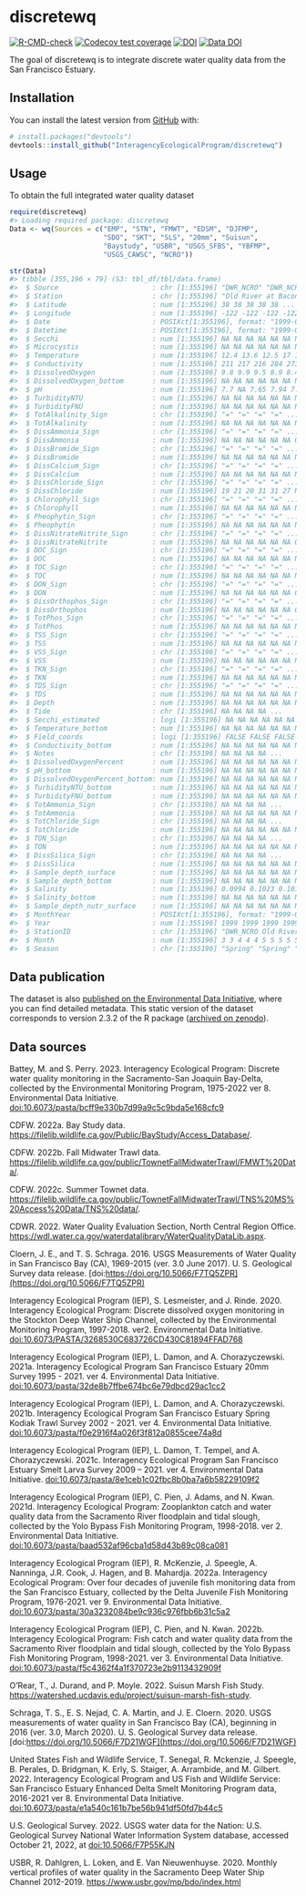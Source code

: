 
<!-- README.md is generated from README.Rmd. Please edit that file -->

# discretewq

<!-- badges: start -->

[![R-CMD-check](https://github.com/InteragencyEcologicalProgram/discretewq/actions/workflows/R-CMD-check.yaml/badge.svg)](https://github.com/InteragencyEcologicalProgram/discretewq/actions/workflows/R-CMD-check.yaml)
[![Codecov test
coverage](https://codecov.io/gh/InteragencyEcologicalProgram/discretewq/branch/main/graph/badge.svg)](https://codecov.io/gh/InteragencyEcologicalProgram/discretewq?branch=main)
[![DOI](https://zenodo.org/badge/309747392.svg)](https://zenodo.org/badge/latestdoi/309747392)
[![Data
DOI](https://img.shields.io/badge/Data%20publication%20DOI-10.6073/pasta/567ca1dce56cc819b1819117538bd718-blue.svg)](https://portal.edirepository.org/nis/mapbrowse?scope=edi&identifier=731)
<!-- badges: end -->

The goal of discretewq is to integrate discrete water quality data from
the San Francisco Estuary.

## Installation

You can install the latest version from [GitHub](https://github.com/)
with:

``` r
# install.packages("devtools")
devtools::install_github("InteragencyEcologicalProgram/discretewq")
```

## Usage

To obtain the full integrated water quality dataset

``` r
require(discretewq)
#> Loading required package: discretewq
Data <- wq(Sources = c("EMP", "STN", "FMWT", "EDSM", "DJFMP",
                       "SDO", "SKT", "SLS", "20mm", "Suisun", 
                       "Baystudy", "USBR", "USGS_SFBS", "YBFMP", 
                       "USGS_CAWSC", "NCRO"))

str(Data)
#> tibble [355,196 × 79] (S3: tbl_df/tbl/data.frame)
#>  $ Source                       : chr [1:355196] "DWR_NCRO" "DWR_NCRO" "DWR_NCRO" "DWR_NCRO" ...
#>  $ Station                      : chr [1:355196] "Old River at Bacon Island" "Old River at Bacon Island" "Old River at Bacon Island" "Old River at Bacon Island" ...
#>  $ Latitude                     : num [1:355196] 38 38 38 38 38 ...
#>  $ Longitude                    : num [1:355196] -122 -122 -122 -122 -122 ...
#>  $ Date                         : POSIXct[1:355196], format: "1999-03-17" "1999-03-31" ...
#>  $ Datetime                     : POSIXct[1:355196], format: "1999-03-17 09:45:00" "1999-03-31 10:00:00" ...
#>  $ Secchi                       : num [1:355196] NA NA NA NA NA NA NA NA NA NA ...
#>  $ Microcystis                  : num [1:355196] NA NA NA NA NA NA NA NA NA NA ...
#>  $ Temperature                  : num [1:355196] 12.4 13.6 12.5 17 16.4 17.1 17.8 18.4 16.2 16.2 ...
#>  $ Conductivity                 : num [1:355196] 211 217 216 284 273 172 395 446 250 252 ...
#>  $ DissolvedOxygen              : num [1:355196] 9.8 9.9 9.5 8.9 8.45 8.28 8.8 7.6 9.2 9.4 ...
#>  $ DissolvedOxygen_bottom       : num [1:355196] NA NA NA NA NA NA NA NA NA NA ...
#>  $ pH                           : num [1:355196] 7.7 NA 7.65 7.94 7.85 7.61 NA NA NA NA ...
#>  $ TurbidityNTU                 : num [1:355196] NA NA NA NA NA NA NA NA NA NA ...
#>  $ TurbidityFNU                 : num [1:355196] NA NA NA NA NA NA NA NA NA NA ...
#>  $ TotAlkalinity_Sign           : chr [1:355196] "=" "=" "=" "=" ...
#>  $ TotAlkalinity                : num [1:355196] NA NA NA NA NA NA NA NA NA NA ...
#>  $ DissAmmonia_Sign             : chr [1:355196] "=" "=" "=" "=" ...
#>  $ DissAmmonia                  : num [1:355196] NA NA NA NA NA NA 0.07 0.36 0.05 0.1 ...
#>  $ DissBromide_Sign             : chr [1:355196] "=" "=" "=" "=" ...
#>  $ DissBromide                  : num [1:355196] NA NA NA NA NA NA NA NA NA NA ...
#>  $ DissCalcium_Sign             : chr [1:355196] "=" "=" "=" "=" ...
#>  $ DissCalcium                  : num [1:355196] NA NA NA NA NA NA NA NA NA NA ...
#>  $ DissChloride_Sign            : chr [1:355196] "=" "=" "=" "=" ...
#>  $ DissChloride                 : num [1:355196] 19 21 20 31 31 27 NA NA NA NA ...
#>  $ Chlorophyll_Sign             : chr [1:355196] "=" "=" "=" "=" ...
#>  $ Chlorophyll                  : num [1:355196] NA NA NA NA NA NA NA NA NA NA ...
#>  $ Pheophytin_Sign              : chr [1:355196] "=" "=" "=" "=" ...
#>  $ Pheophytin                   : num [1:355196] NA NA NA NA NA NA NA NA NA NA ...
#>  $ DissNitrateNitrite_Sign      : chr [1:355196] "=" "=" "=" "=" ...
#>  $ DissNitrateNitrite           : num [1:355196] NA NA NA NA NA NA 0.78 1.2 0.76 0.79 ...
#>  $ DOC_Sign                     : chr [1:355196] "=" "=" "=" "=" ...
#>  $ DOC                          : num [1:355196] NA NA NA NA NA NA NA NA NA NA ...
#>  $ TOC_Sign                     : chr [1:355196] "=" "=" "=" "=" ...
#>  $ TOC                          : num [1:355196] NA NA NA NA NA NA NA NA NA NA ...
#>  $ DON_Sign                     : chr [1:355196] "=" "=" "=" "=" ...
#>  $ DON                          : num [1:355196] NA NA NA NA NA NA 0.5 0.7 0.3 0.3 ...
#>  $ DissOrthophos_Sign           : chr [1:355196] "=" "=" "=" "=" ...
#>  $ DissOrthophos                : num [1:355196] NA NA NA NA NA NA 0.04 0.17 0.06 0.06 ...
#>  $ TotPhos_Sign                 : chr [1:355196] "=" "=" "=" "=" ...
#>  $ TotPhos                      : num [1:355196] NA NA NA NA NA NA NA NA NA NA ...
#>  $ TSS_Sign                     : chr [1:355196] "=" "=" "=" "=" ...
#>  $ TSS                          : num [1:355196] NA NA NA NA NA NA NA NA NA NA ...
#>  $ VSS_Sign                     : chr [1:355196] "=" "=" "=" "=" ...
#>  $ VSS                          : num [1:355196] NA NA NA NA NA NA NA NA NA NA ...
#>  $ TKN_Sign                     : chr [1:355196] "=" "=" "=" "=" ...
#>  $ TKN                          : num [1:355196] NA NA NA NA NA NA NA NA NA NA ...
#>  $ TDS_Sign                     : chr [1:355196] "=" "=" "=" "=" ...
#>  $ TDS                          : num [1:355196] NA NA NA NA NA NA NA NA NA NA ...
#>  $ Depth                        : num [1:355196] NA NA NA NA NA NA NA NA NA NA ...
#>  $ Tide                         : chr [1:355196] NA NA NA NA ...
#>  $ Secchi_estimated             : logi [1:355196] NA NA NA NA NA NA ...
#>  $ Temperature_bottom           : num [1:355196] NA NA NA NA NA NA NA NA NA NA ...
#>  $ Field_coords                 : logi [1:355196] FALSE FALSE FALSE FALSE FALSE FALSE ...
#>  $ Conductivity_bottom          : num [1:355196] NA NA NA NA NA NA NA NA NA NA ...
#>  $ Notes                        : chr [1:355196] NA NA NA NA ...
#>  $ DissolvedOxygenPercent       : num [1:355196] NA NA NA NA NA NA NA NA NA NA ...
#>  $ pH_bottom                    : num [1:355196] NA NA NA NA NA NA NA NA NA NA ...
#>  $ DissolvedOxygenPercent_bottom: num [1:355196] NA NA NA NA NA NA NA NA NA NA ...
#>  $ TurbidityNTU_bottom          : num [1:355196] NA NA NA NA NA NA NA NA NA NA ...
#>  $ TurbidityFNU_bottom          : num [1:355196] NA NA NA NA NA NA NA NA NA NA ...
#>  $ TotAmmonia_Sign              : chr [1:355196] NA NA NA NA ...
#>  $ TotAmmonia                   : num [1:355196] NA NA NA NA NA NA NA NA NA NA ...
#>  $ TotChloride_Sign             : chr [1:355196] NA NA NA NA ...
#>  $ TotChloride                  : num [1:355196] NA NA NA NA NA NA NA NA NA NA ...
#>  $ TON_Sign                     : chr [1:355196] NA NA NA NA ...
#>  $ TON                          : num [1:355196] NA NA NA NA NA NA NA NA NA NA ...
#>  $ DissSilica_Sign              : chr [1:355196] NA NA NA NA ...
#>  $ DissSilica                   : num [1:355196] NA NA NA NA NA NA NA NA NA NA ...
#>  $ Sample_depth_surface         : num [1:355196] NA NA NA NA NA NA NA NA NA NA ...
#>  $ Sample_depth_bottom          : num [1:355196] NA NA NA NA NA NA NA NA NA NA ...
#>  $ Salinity                     : num [1:355196] 0.0994 0.1023 0.1018 0.1346 0.1293 ...
#>  $ Salinity_bottom              : num [1:355196] NA NA NA NA NA NA NA NA NA NA ...
#>  $ Sample_depth_nutr_surface    : num [1:355196] NA NA NA NA NA NA NA NA NA NA ...
#>  $ MonthYear                    : POSIXct[1:355196], format: "1999-03-01" "1999-03-01" ...
#>  $ Year                         : num [1:355196] 1999 1999 1999 1999 1999 ...
#>  $ StationID                    : chr [1:355196] "DWR_NCRO Old River at Bacon Island" "DWR_NCRO Old River at Bacon Island" "DWR_NCRO Old River at Bacon Island" "DWR_NCRO Old River at Bacon Island" ...
#>  $ Month                        : num [1:355196] 3 3 4 4 4 5 5 5 5 5 ...
#>  $ Season                       : chr [1:355196] "Spring" "Spring" "Spring" "Spring" ...
```

## Data publication

The dataset is also [published on the Environmental Data
Initiative](https://portal.edirepository.org/nis/mapbrowse?scope=edi&identifier=731),
where you can find detailed metadata. This static version of the dataset
corresponds to version 2.3.2 of the R package ([archived on
zenodo](https://zenodo.org/record/6390964)).

## Data sources

Battey, M. and S. Perry. 2023. Interagency Ecological Program: Discrete
water quality monitoring in the Sacramento-San Joaquin Bay-Delta,
collected by the Environmental Monitoring Program, 1975-2022 ver 8.
Environmental Data Initiative.
[doi:10.6073/pasta/bcff9e330b7d99a9c5c9bda5e168cfc9](https://portal.edirepository.org/nis/metadataviewer?packageid=edi.458.8)

CDFW. 2022a. Bay Study data.
<https://filelib.wildlife.ca.gov/Public/BayStudy/Access_Database/>.

CDFW. 2022b. Fall Midwater Trawl data.
<https://filelib.wildlife.ca.gov/public/TownetFallMidwaterTrawl/FMWT%20Data/>.

CDFW. 2022c. Summer Townet data.
<https://filelib.wildlife.ca.gov/public/TownetFallMidwaterTrawl/TNS%20MS%20Access%20Data/TNS%20data/>.

CDWR. 2022. Water Quality Evaluation Section, North Central Region
Office.
<https://wdl.water.ca.gov/waterdatalibrary/WaterQualityDataLib.aspx>.

Cloern, J. E., and T. S. Schraga. 2016. USGS Measurements of Water
Quality in San Francisco Bay (CA), 1969-2015 (ver. 3.0 June 2017). U. S.
Geological Survey data release.
[doi:https://doi.org/10.5066/F7TQ5ZPR](https://doi.org/10.5066/F7TQ5ZPR)

Interagency Ecological Program (IEP), S. Lesmeister, and J. Rinde. 2020.
Interagency Ecological Program: Discrete dissolved oxygen monitoring in
the Stockton Deep Water Ship Channel, collected by the Environmental
Monitoring Program, 1997-2018. ver2. Environmental Data Initiative.
[doi:10.6073/PASTA/3268530C683726CD430C81894FFAD768](https://portal.edirepository.org/nis/metadataviewer?packageid=edi.276.2)

Interagency Ecological Program (IEP), L. Damon, and A. Chorazyczewski.
2021a. Interagency Ecological Program San Francisco Estuary 20mm Survey
1995 - 2021. ver 4. Environmental Data Initiative.
[doi:10.6073/pasta/32de8b7ffbe674bc6e79dbcd29ac1cc2](https://portal.edirepository.org/nis/metadataviewer?packageid=edi.535.4)

Interagency Ecological Program (IEP), L. Damon, and A. Chorazyczewski.
2021b. Interagency Ecological Program San Francisco Estuary Spring
Kodiak Trawl Survey 2002 - 2021. ver 4. Environmental Data Initiative.
[doi:10.6073/pasta/f0e2916f4a026f3f812a0855cee74a8d](https://portal.edirepository.org/nis/metadataviewer?packageid=edi.527.4)

Interagency Ecological Program (IEP), L. Damon, T. Tempel, and A.
Chorazyczewski. 2021c. Interagency Ecological Program San Francisco
Estuary Smelt Larva Survey 2009 – 2021. ver 4. Environmental Data
Initiative.
[doi:10.6073/pasta/8e1ceb1c02fbc8b0ba7a6b58229109f2](https://portal.edirepository.org/nis/metadataviewer?packageid=edi.534.4)

Interagency Ecological Program (IEP), C. Pien, J. Adams, and N. Kwan.
2021d. Interagency Ecological Program: Zooplankton catch and water
quality data from the Sacramento River floodplain and tidal slough,
collected by the Yolo Bypass Fish Monitoring Program, 1998-2018. ver 2.
Environmental Data Initiative.
[doi:10.6073/pasta/baad532af96cba1d58d43b89c08ca081](https://portal.edirepository.org/nis/metadataviewer?packageid=edi.494.2)

Interagency Ecological Program (IEP), R. McKenzie, J. Speegle, A.
Nanninga, J.R. Cook, J. Hagen, and B. Mahardja. 2022a. Interagency
Ecological Program: Over four decades of juvenile fish monitoring data
from the San Francisco Estuary, collected by the Delta Juvenile Fish
Monitoring Program, 1976-2021. ver 9. Environmental Data Initiative.
[doi:10.6073/pasta/30a3232084be9c936c976fbb6b31c5a2](https://portal.edirepository.org/nis/metadataviewer?packageid=edi.244.9)

Interagency Ecological Program (IEP), C. Pien, and N. Kwan. 2022b.
Interagency Ecological Program: Fish catch and water quality data from
the Sacramento River floodplain and tidal slough, collected by the Yolo
Bypass Fish Monitoring Program, 1998-2021. ver 3. Environmental Data
Initiative.
[doi:10.6073/pasta/f5c4362f4a1f370723e2b9113432909f](https://portal.edirepository.org/nis/metadataviewer?packageid=edi.233.3)

O’Rear, T., J. Durand, and P. Moyle. 2022. Suisun Marsh Fish Study.
<https://watershed.ucdavis.edu/project/suisun-marsh-fish-study>.

Schraga, T. S., E. S. Nejad, C. A. Martin, and J. E. Cloern. 2020. USGS
measurements of water quality in San Francisco Bay (CA), beginning in
2016 (ver. 3.0, March 2020). U. S. Geological Survey data release.
[doi:https://doi.org/10.5066/F7D21WGF](https://doi.org/10.5066/F7D21WGF)

United States Fish and Wildlife Service, T. Senegal, R. Mckenzie, J.
Speegle, B. Perales, D. Bridgman, K. Erly, S. Staiger, A. Arrambide, and
M. Gilbert. 2022. Interagency Ecological Program and US Fish and
Wildlife Service: San Francisco Estuary Enhanced Delta Smelt Monitoring
Program data, 2016-2021 ver 8. Environmental Data Initiative.
[doi:10.6073/pasta/e1a540c161b7be56b941df50fd7b44c5](https://portal.edirepository.org/nis/metadataviewer?packageid=edi.415.8)

U.S. Geological Survey. 2022. USGS water data for the Nation: U.S.
Geological Survey National Water Information System database, accessed
October 21, 2022, at
[doi:10.5066/F7P55KJN](https://doi.org/10.5066/F7P55KJN)

USBR, R. Dahlgren, L. Loken, and E. Van Nieuwenhuyse. 2020. Monthly
vertical profiles of water quality in the Sacramento Deep Water Ship
Channel 2012-2019. <https://www.usbr.gov/mp/bdo/index.html>

